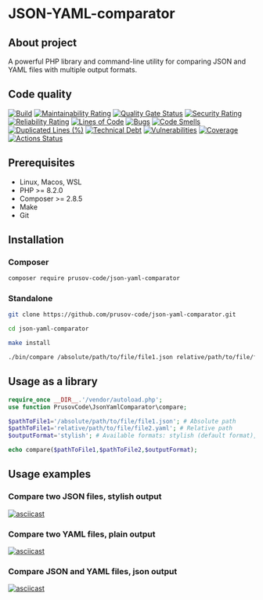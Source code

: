 # JSON-YAML-comparator

## About project
A powerful PHP library and command-line utility for comparing JSON and YAML files with multiple output formats.

## Code quality
[![Build](https://github.com/prusov-code/php-project-48/actions/workflows/build.yml/badge.svg)](https://github.com/prusov-code/php-project-48/actions/workflows/build.yml)
[![Maintainability Rating](https://sonarcloud.io/api/project_badges/measure?project=prusov-code_php-project-48&metric=sqale_rating)](https://sonarcloud.io/summary/new_code?id=prusov-code_php-project-48)
[![Quality Gate Status](https://sonarcloud.io/api/project_badges/measure?project=prusov-code_php-project-48&metric=alert_status)](https://sonarcloud.io/summary/new_code?id=prusov-code_php-project-48)
[![Security Rating](https://sonarcloud.io/api/project_badges/measure?project=prusov-code_php-project-48&metric=security_rating)](https://sonarcloud.io/summary/new_code?id=prusov-code_php-project-48)
[![Reliability Rating](https://sonarcloud.io/api/project_badges/measure?project=prusov-code_php-project-48&metric=reliability_rating)](https://sonarcloud.io/summary/new_code?id=prusov-code_php-project-48)
[![Lines of Code](https://sonarcloud.io/api/project_badges/measure?project=prusov-code_php-project-48&metric=ncloc)](https://sonarcloud.io/summary/new_code?id=prusov-code_php-project-48)
[![Bugs](https://sonarcloud.io/api/project_badges/measure?project=prusov-code_php-project-48&metric=bugs)](https://sonarcloud.io/summary/new_code?id=prusov-code_php-project-48)
[![Code Smells](https://sonarcloud.io/api/project_badges/measure?project=prusov-code_php-project-48&metric=code_smells)](https://sonarcloud.io/summary/new_code?id=prusov-code_php-project-48)
[![Duplicated Lines (%)](https://sonarcloud.io/api/project_badges/measure?project=prusov-code_php-project-48&metric=duplicated_lines_density)](https://sonarcloud.io/summary/new_code?id=prusov-code_php-project-48)
[![Technical Debt](https://sonarcloud.io/api/project_badges/measure?project=prusov-code_php-project-48&metric=sqale_index)](https://sonarcloud.io/summary/new_code?id=prusov-code_php-project-48)
[![Vulnerabilities](https://sonarcloud.io/api/project_badges/measure?project=prusov-code_php-project-48&metric=vulnerabilities)](https://sonarcloud.io/summary/new_code?id=prusov-code_php-project-48)
[![Coverage](https://sonarcloud.io/api/project_badges/measure?project=prusov-code_php-project-48&metric=coverage)](https://sonarcloud.io/summary/new_code?id=prusov-code_php-project-48)
[![Actions Status](https://github.com/prusov-code/php-project-48/actions/workflows/hexlet-check.yml/badge.svg)](https://github.com/prusov-code/php-project-48/actions)


## Prerequisites
- Linux, Macos, WSL
- PHP >= 8.2.0
- Composer >= 2.8.5
- Make
- Git

## Installation
### Composer
```bash
composer require prusov-code/json-yaml-comparator
```
### Standalone

```bash
git clone https://github.com/prusov-code/json-yaml-comparator.git

cd json-yaml-comparator

make install

./bin/compare /absolute/path/to/file/file1.json relative/path/to/file/file2.yaml
```

## Usage as a library
```php
require_once __DIR__.'/vendor/autoload.php';
use function PrusovCode\JsonYamlComparator\compare;

$pathToFile1='/absolute/path/to/file/file1.json'; # Absolute path
$pathToFile1='relative/path/to/file/file2.yaml'; # Relative path
$outputFormat='stylish'; # Available formats: stylish (default format), plain, json

echo compare($pathToFile1,$pathToFile2,$outputFormat); 
```

## Usage examples
### Compare two JSON files, stylish output
[![asciicast](https://asciinema.org/a/6vAtWBmLfq6jPk7A4CpbpIgW3.svg)](https://asciinema.org/a/6vAtWBmLfq6jPk7A4CpbpIgW3)

### Compare two YAML files, plain output
[![asciicast](https://asciinema.org/a/aLn5d1aQzGuyCcI4HFRVhrtzL.svg)](https://asciinema.org/a/aLn5d1aQzGuyCcI4HFRVhrtzL)

### Compare JSON and YAML files, json output
[![asciicast](https://asciinema.org/a/Ivnc1o5VjFyjDmKg5G8hmzv6S.svg)](https://asciinema.org/a/Ivnc1o5VjFyjDmKg5G8hmzv6S)
